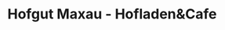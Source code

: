 ---
title: "Hofgut Maxau - Hofladen&Cafe"
url: /karlsruhe/hofgut-maxau-hofladenundcafe/
shop: Hofladen
---